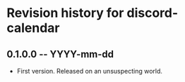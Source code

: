# Revision history for discord-calendar

## 0.1.0.0 -- YYYY-mm-dd

* First version. Released on an unsuspecting world.
